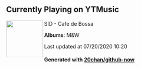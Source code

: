 ## Currently Playing on YTMusic

[<img align="left" width="100" src="https://lh3.googleusercontent.com/I9mA1S2xg38Rgb-CWP_R1YdUwEPnZ9EKZD6Gn6P0nxrCSv6TkbZwwRWF3uga8gF6N5PtxjvwZGSMZu3u">](https://music.youtube.com/channel/UC62CjlrklkrLDtbs5nfVsbw)

SID - Cafe de Bossa

**Albums**: M&W

Last updated at 07/20/2020 10:20

#### Generated with [20chan/github-now](https://github.com/20chan/github-now)


<!--
**20chan/20chan** is a ✨ _special_ ✨ repository because its `README.md` (this file) appears on your GitHub profile.

Here are some ideas to get you started:

- 🔭 I’m currently working on ...
- 🌱 I’m currently learning ...
- 👯 I’m looking to collaborate on ...
- 🤔 I’m looking for help with ...
- 💬 Ask me about ...
- 📫 How to reach me: ...
- 😄 Pronouns: ...
- ⚡ Fun fact: ...
-->
